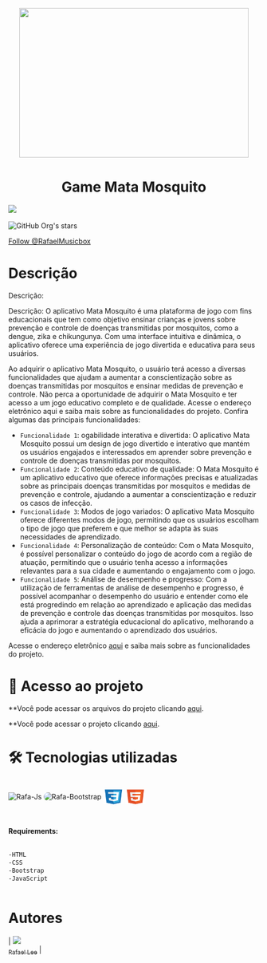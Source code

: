 <p align="center">
  <img width="460" height="300" src="https://github.com/Rafael-Lee1/Icons/blob/08da3b3501a4719c8fa4f82fdde7da483d66dac9/Mata_Mosquito2.png">
</p>

<h1 align="center"> Game Mata Mosquito </h1>

<img src="http://img.shields.io/static/v1?label=STATUS&message=EM%20DESENVOLVIMENTO&color=GREEN&style=for-the-badge"/>

![GitHub Org's stars](https://img.shields.io/gitlab/contributors/Rafael-Lee1)

<a id="follow-us" href="https://twitter.com/RafaelMusicbox" class="tw-btn" rel="me nofollow">Follow @RafaelMusicbox</a>

# Descrição

 Descrição:

Descrição: O aplicativo Mata Mosquito é uma plataforma de jogo com fins educacionais que tem como objetivo ensinar crianças e jovens sobre prevenção e controle de doenças transmitidas por mosquitos, como a dengue, zika e chikungunya. Com uma interface intuitiva e dinâmica, o aplicativo oferece uma experiência de jogo divertida e educativa para seus usuários.

Ao adquirir o aplicativo Mata Mosquito, o usuário terá acesso a diversas funcionalidades que ajudam a aumentar a conscientização sobre as doenças transmitidas por mosquitos e ensinar medidas de prevenção e controle. Não perca a oportunidade de adquirir o Mata Mosquito e ter acesso a um jogo educativo completo e de qualidade. Acesse o endereço eletrônico aqui e saiba mais sobre as funcionalidades do projeto. Confira algumas das principais funcionalidades:

- `Funcionalidade 1`: ogabilidade interativa e divertida: O aplicativo Mata Mosquito possui um design de jogo divertido e interativo que mantém os usuários engajados e interessados em aprender sobre prevenção e controle de doenças transmitidas por mosquitos.
- `Funcionalidade 2`: Conteúdo educativo de qualidade: O Mata Mosquito é um aplicativo educativo que oferece informações precisas e atualizadas sobre as principais doenças transmitidas por mosquitos e medidas de prevenção e controle, ajudando a aumentar a conscientização e reduzir os casos de infecção.
- `Funcionalidade 3`: Modos de jogo variados: O aplicativo Mata Mosquito oferece diferentes modos de jogo, permitindo que os usuários escolham o tipo de jogo que preferem e que melhor se adapta às suas necessidades de aprendizado.
- `Funcionalidade 4`: Personalização de conteúdo: Com o Mata Mosquito, é possível personalizar o conteúdo do jogo de acordo com a região de atuação, permitindo que o usuário tenha acesso a informações relevantes para a sua cidade e aumentando o engajamento com o jogo.
- `Funcionalidade 5`: Análise de desempenho e progresso: Com a utilização de ferramentas de análise de desempenho e progresso, é possível acompanhar o desempenho do usuário e entender como ele está progredindo em relação ao aprendizado e aplicação das medidas de prevenção e controle das doenças transmitidas por mosquitos. Isso ajuda a aprimorar a estratégia educacional do aplicativo, melhorando a eficácia do jogo e aumentando o aprendizado dos usuários.

Acesse o endereço eletrônico <a href="https://appgamematamosquito-production.up.railway.app/">aqui</a> e saiba mais sobre as funcionalidades do projeto.

# 📁 Acesso ao projeto

**Você pode acessar os arquivos do projeto clicando <a href="https://github.com/Rafael-Lee1/App_Game_Mata_Mosquito">aqui</a>.</p>
**Você pode acessar o projeto clicando <a href="https://appgamematamosquito-production.up.railway.app/">aqui</a>.</p>

# 🛠️ Tecnologias utilizadas

<div style="display: inline_block"><br>
<img align="center" alt="Rafa-Js" height="30" width="40" src="https://github.com/Rafael-Lee1/Icons/blob/f85d05ce344243c7a5f13ebe444b251000c1793a/icons8-javascript.gif">
<img align="center" alt="Rafa-Bootstrap" height="40" style="border-radius:50px;" src="https://github.com/Rafael-Lee1/Icons/blob/f85d05ce344243c7a5f13ebe444b251000c1793a/Bootstrap%20(2).gif">
<img align="center" alt="Rafa-CSS" height="30" width="40" src="https://raw.githubusercontent.com/devicons/devicon/master/icons/css3/css3-original.svg">
<img align="center" alt="Rafa-HTML" height="30" width="40" src="https://raw.githubusercontent.com/devicons/devicon/master/icons/html5/html5-original.svg"> <p>
<br>


<b>Requirements:</b>

<pre class="notranslate"><code>
-HTML
-CSS
-Bootstrap
-JavaScript
</code>
</pre>


# Autores

| [<img src="https://avatars.githubusercontent.com/u/115593138?s=400&u=c345c56a9a6c0718f52a868dc3f39fd8bdbc944d&v=4" width=115><br><sub>Rafael Lee</sub>](https://github.com/Rafael-Lee1) |

